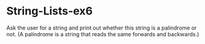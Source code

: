 # String-Lists-ex6
Ask the user for a string and print out whether this string is a palindrome or not. (A palindrome is a string that reads the same forwards and backwards.)
